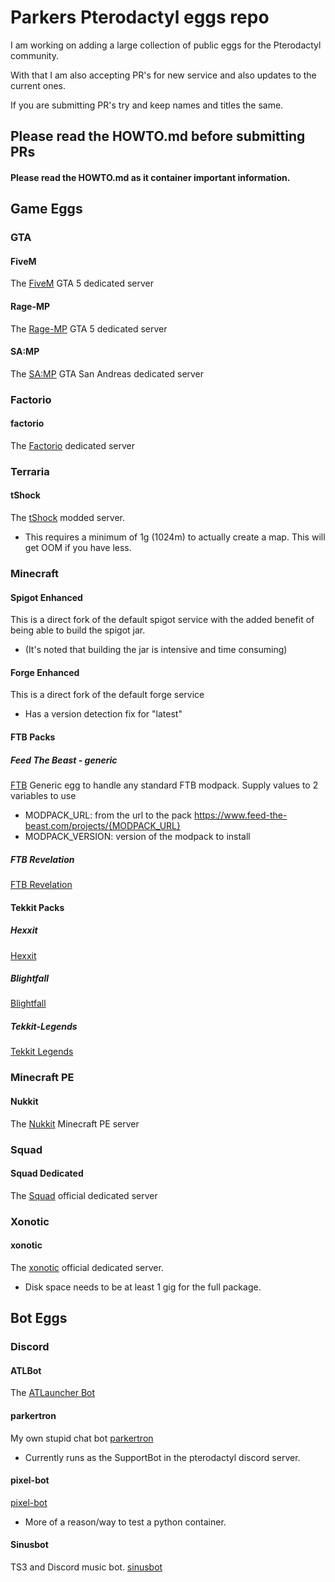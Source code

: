 # Parkers Pterodactyl eggs repo

I am working on adding a large collection of public eggs for the Pterodactyl community.

With that I am also accepting PR's for new service and also updates to the current ones.

If you are submitting PR's try and keep names and titles the same.


## Please read the HOWTO.md before submitting PRs


#### Please read the HOWTO.md as it container important information.

## Game Eggs

### GTA
#### FiveM
The [FiveM](https://fivem.net/) GTA 5 dedicated server

#### Rage-MP
The [Rage-MP](https://rage.mp/) GTA 5 dedicated server

#### SA:MP
The [SA:MP](https://www.sa-mp.com/) GTA San Andreas dedicated server

### Factorio
#### factorio
The [Factorio](https://factorio.com/) dedicated server

### Terraria
#### tShock
The [tShock](https://tshock.co) modded server.
- This requires a minimum of 1g (1024m) to actually create a map. This will get OOM if you have less.

### Minecraft
#### Spigot Enhanced
This is a direct fork of the default spigot service with the added benefit of being able to build the spigot jar.  
- (It's noted that building the jar is intensive and time consuming)

#### Forge Enhanced
This is a direct fork of the default forge service
- Has a version detection fix for "latest"

#### FTB Packs
##### Feed The Beast - generic
[FTB](https://www.feed-the-beast.com/modpacks)
Generic egg to handle any standard FTB modpack.
Supply values to 2 variables to use
- MODPACK_URL:  from the url to the pack https://www.feed-the-beast.com/projects/{MODPACK_URL}
- MODPACK_VERSION: version of the modpack to install

##### FTB Revelation
[FTB Revelation](https://www.feed-the-beast.com/projects/ftb-revelation)

#### Tekkit Packs
##### Hexxit 
[Hexxit](https://www.technicpack.net/modpack/hexxit.552552)
##### Blightfall 
[Blightfall](https://www.technicpack.net/modpack/blightfall.592618)
##### Tekkit-Legends 
[Tekkit Legends](https://www.technicpack.net/modpack/tekkit-legends.735902)

### Minecraft PE
#### Nukkit
The [Nukkit](https://nukkit.io/) Minecraft PE server

### Squad
#### Squad Dedicated
The [Squad](https://joinsquad.com/) official dedicated server

### Xonotic
#### xonotic
The [xonotic](http://www.xonotic.org/) official dedicated server.
- Disk space needs to be at least 1 gig for the full package.

## Bot Eggs
### Discord

#### ATLBot
The [ATLauncher Bot](https://github.com/ATLauncher/discord-bot/)

#### parkertron
My own stupid chat bot [parkertron](https://github.com/parkervcp/parkertron)
 - Currently runs as the SupportBot in the pterodactyl discord server.

#### pixel-bot
[pixel-bot](https://github.com/Ispira/pixel-bot)
 - More of a reason/way to test a python container.

#### Sinusbot
TS3 and Discord music bot. [sinusbot](https://www.sinusbot.com/)
